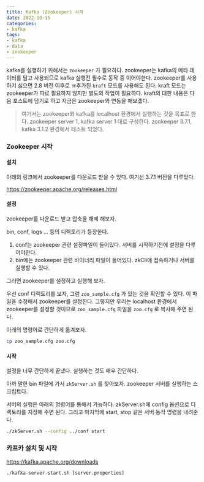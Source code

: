 ```yaml
---
title: Kafka (Zookeeper) 시작
date: 2022-10-15
categories:
- kafka
tags:
- kafka
- data
- zookeeper
---
```


kafka를 실행하기 위해서는 `zookeeper` 가 필요하다. zookeeper는 kafka의 메타 데이터를 담고 사용되므로 kafka 실행전 필수로 동작 중 이어야한다. zookeeper를 사용하기 싫으면 2.8 버전 이후로 ㅠ추가된 `kraft` 모드를 사용해도 된다. kraft 모드는 zookeeper가 따로 필요하지 않지만 별도의 작업이 필요하다. kraft의 대한 내용은 다음 포스트에 담기로 하고 지금은 zookeeper와 연동을 해보겠다.

> 여기서는 zookeeper와 kafka를 localhost 환경에서 실행하는 것을 목표로 한다.
> zookeeper server 1, kafka server 1 대로 구성한다.
> zookeeper 3.7.1, kafka 3.1.2 환경에서 테스트 되었다.

### Zookeeper 시작

#### 설치

아래의 링크에서 zookeeper를 다운로드 받을 수 있다. 여기선 3.7.1 버전을 다루었다.

https://zookeeper.apache.org/releases.html

#### 설정

zookeeper를 다운로드 받고 압축을 해제 해보자.

bin, conf, logs ... 등의 디렉토리가 등장한다.

1. conf는 zookeeper 관련 설정파일이 들어있다. 서버를 시작하기전에 설정을 다루어야한다.
2. bin에는 zookeeper 관련 바이너리 파일이 들어있다. zkCli에 접속하거나 서버를 실행할 수 있다.

그러면 zookeeper를 설정하고 실행해 보자.

우선 conf 디렉토리를 보자, 그럼 `zoo_sample.cfg` 가 있는 것을 확인할 수 있다. 이 파일을 수정해서 zookeeper를 설정한다. 그렇지만 우리는 localhost 환경에서 zookeeper를 설정할 것이므로
`zoo_sample.cfg` 파일을 `zoo.cfg` 로 복사해 주면 된다.

아래의 명령어로 간단하게 옮겨보자.

```bash
cp zoo_sample.cfg zoo.cfg
```

#### 시작

설정을 너무 간단하게 끝냈다. 실행하는 것도 매우 간단하다.

아까 말한 bin 파일에 가서 `zkServer.sh` 를 찾아보자. zookeeper 서버를 실행하는 스크립트다.

서버의 실행은 아래의 명령어를 통해서 가능하다. zkServer.sh에 config 옵션으로 디렉토리를 지정해 주면 된다. 그리고 마지막에 start, stop 같은 서버 동작 명령을 내려준다.

```bash
./zkServer.sh --config ../conf start
```




### 카프카 설치 및 시작

https://kafka.apache.org/downloads

```
./kafka-server-start.sh [server.properties]
```
